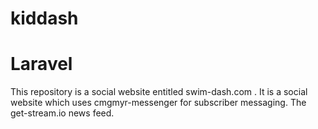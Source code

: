 # kiddash
# Laravel

This repository is a social website entitled <a source="http://swim-dash.com" target="_blank">swim-dash.com</a> .  It is a social website which uses cmgmyr-messenger for 
subscriber messaging.  The get-stream.io news feed.  
